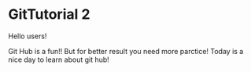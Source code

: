 # GitTutorial 2

Hello users!

Git Hub is a fun!!
But for better result you need more parctice!
Today is a nice day to learn about git hub!
